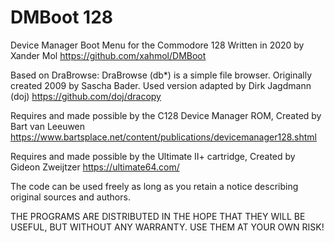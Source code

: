 <h1>DMBoot 128</h1>

Device Manager Boot Menu for the Commodore 128
Written in 2020 by Xander Mol
https://github.com/xahmol/DMBoot

Based on DraBrowse:
DraBrowse (db*) is a simple file browser.
Originally created 2009 by Sascha Bader.
Used version adapted by Dirk Jagdmann (doj)
https://github.com/doj/dracopy

Requires and made possible by the C128 Device Manager ROM,
Created by Bart van Leeuwen
https://www.bartsplace.net/content/publications/devicemanager128.shtml

Requires and made possible by the Ultimate II+ cartridge,
Created by Gideon Zweijtzer
https://ultimate64.com/

The code can be used freely as long as you retain a notice describing original sources and authors.

THE PROGRAMS ARE DISTRIBUTED IN THE HOPE THAT THEY WILL BE USEFUL, BUT WITHOUT ANY WARRANTY. USE THEM AT YOUR OWN RISK!
